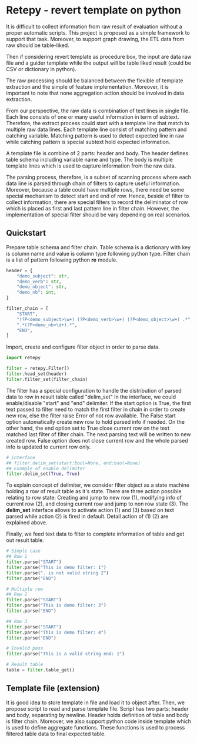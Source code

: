 # Retepy - revert template on python

It is difficult to collect information from raw result of evaluation
without a proper automatic scripts.
This project is proposed as a simple framework to support that task.
Moreover, to support graph drawing, the ETL data from raw should be table-liked.

Then if considering revert template as procedure box,
the input are data raw file and a guider template
while the output will be table liked result
(could be CSV or dictionary in python).

The raw processing should be balanced between
the flexible of template extraction and the simple of feature implementation.
Moreover, it is important to note that
none aggregation action should be involved in data extraction.

From our perspective, the raw data is combination of text lines in single file.
Each line consists of one or many useful information in term of subtext.
Therefore, the extract process could start with
a template line that match to multiple raw data lines.
Each template line consist of matching pattern and catching variable.
Matching pattern is used to detect expected line in raw
while catching pattern is special subtext hold expected information.

A template file is combine of 2 parts: header and body.
The header defines table schema including variable name and type.
The body is multiple template lines which is used to capture information
from the raw data.

The parsing process, therefore, is a subset of scanning process
where each data line is parsed through chain of filters
to capture useful information.
Moreover, because a table could have multiple rows,
there need be some special mechanism to detect start and end of row.
Hence, beside of filter to collect information,
there are special filters to record the deliminator of row
which is placed as first and last pattern line in filter chain.
However, the implementation of special filter should be vary
depending on real scenarios.

## Quickstart

Prepare table schema and filter chain.
Table schema is a dictionary with key is column name
and value is column type following python type.
Filter chain is a list of pattern following python **re** module.
```python
header = {
    "demo_subject": str,
    "demo_verb": str,
    "demo_object": str,
    "demo_nb": int,
}

filter_chain = [
    "START",
    "(?P<demo_subject>\w+) (?P<demo_verb>\w+) (?P<demo_object>\w+) .*",
    ".*(?P<demo_nb>\d+).*",
    "END",
]
```

Import, create and configure filter object in order to parse data.
```python
import retepy

filter = retepy.Filter()
filter.head_set(header)
filter.filter_set(filter_chain)
```

The filter has a special configuration to handle
the distribution of parsed data to row in result table called "delim_set"
In the interface, we could enable/disable "start" and "end" delimiter.
If the start option is True,
the first text passed to filter need to match the first filter in chain
in order to create new row, else the filter raise Error of not row available.
The False start option automatically create new row
to hold parsed info if needed.
On the other hand, the end option set to True close current row
on the text matched last filter of filter chain.
The next parsing text will be written to new created row.
False option does not close current row
and the whole parsed info is updated to current row only.
```python
# interface
## filter.delim_set(start:bool=None, end:bool=None)
## Example of enable delimiter
filter.delim_set(True, True)
```

To explain concept of delimiter, we consider filter object as a state machine
holding a row of result table as it's state.
There are three action possible relating to row state:
Creating and jump to new row (1), modifying info of current row (2),
and closing current row and jump to non row state (3).
The **delim_set** interface allows to activate action (1) and (3)
based on text parsed while action (2) is fired in default.
Detail action of (1) (2) are explained above.

Finally, we feed text data to filter to complete information of table
and get out result table.
```python
# Simple case
## Row 1
filter.parse("START")
filter.parse("This is demo filter: 1")
filter.parse(". is not valid string 2")
filter.parse("END")

# Multiple row
## Row 2
filter.parse("START")
filter.parse("This is demo filter: 3")
filter.parse("END")

## Row 3
filter.parse("START")
filter.parse("This is demo filter: 4")
filter.parse("END")

# Invalid pass
filter.parse("This is a valid string end: 1")

# Result table
table = filter.table_get()
```

## Template file (extension)

It is good idea to store template in file and load it to object after.
Then, we propose script to read and parse template file.
Script has two parts: header and body, separating by newline.
Header holds definition of table and body is filter chain.
Moreover, we also support python code inside template
which is used to define aggregate functions.
These functions is used to process filtered table data
to final expected table.
